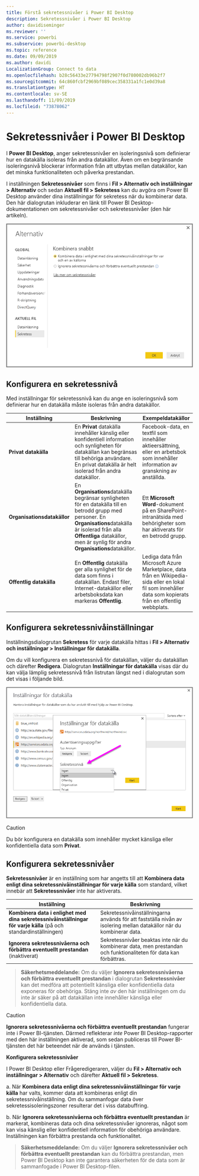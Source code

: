 ```yaml
---
title: Förstå sekretessnivåer i Power BI Desktop
description: Sekretessnivåer i Power BI Desktop
author: davidiseminger
ms.reviewer: ''
ms.service: powerbi
ms.subservice: powerbi-desktop
ms.topic: reference
ms.date: 09/09/2019
ms.author: davidi
LocalizationGroup: Connect to data
ms.openlocfilehash: b28c56433e27794798f2907f0d780002db96b2f7
ms.sourcegitcommit: 64c860fcbf2969bf089cec358331a1fc1e0d39a8
ms.translationtype: HT
ms.contentlocale: sv-SE
ms.lasthandoff: 11/09/2019
ms.locfileid: "73878062"
---
```

# <a name="power-bi-desktop-privacy-levels"></a>Sekretessnivåer i Power BI Desktop
I **Power BI Desktop**, anger sekretessnivåer en isoleringsnivå som definierar hur en datakälla isoleras från andra datakällor. Även om en begränsande isoleringsnivå blockerar information från att utbytas mellan datakällor, kan det minska funktionaliteten och påverka prestandan.

I inställningen **Sekretessnivåer** som finns i **Fil > Alternativ och inställningar > Alternativ** och sedan **Aktuell fil > Sekretess** kan du avgöra om Power BI Desktop använder dina inställningar för sekretess när du kombinerar data. Den här dialogrutan inkluderar en länk till Power BI Desktop-dokumentationen om sekretessnivåer och sekretessnivåer (den här artikeln).

![](media/desktop-privacy-levels/desktop_privacylevels1.png)

## <a name="configure-a-privacy-level"></a>Konfigurera en sekretessnivå
Med inställningar för sekretessnivå kan du ange en isoleringsnivå som definierar hur en datakälla måste isoleras från andra datakällor.

| Inställning | Beskrivning | Exempeldatakällor |
| --- | --- | --- |
| **Privat datakälla** |En **Privat** datakälla innehåller känslig eller konfidentiell information och synligheten för datakällan kan begränsas till behöriga användare. En privat datakälla är helt isolerad från andra datakällor. |Facebook-data, en textfil som innehåller aktieersättning, eller en arbetsbok som innehåller information av granskning av anställda. |
| **Organisationsdatakällor** |En **Organisations**datakälla begränsar synligheten för en datakälla till en betrodd grupp med personer. En **Organisations**datakälla är isolerad från alla **Offentliga** datakällor, men är synlig för andra **Organisations**datakällor. |Ett **Microsoft Word**-dokument på en SharePoint-intranätsida med behörigheter som har aktiverats för en betrodd grupp. |
| **Offentlig datakälla** |En **Offentlig** datakälla ger alla synlighet för de data som finns i datakällan. Endast filer, Internet-datakällor eller arbetsboksdata kan markeras **Offentlig**. |Lediga data från Microsoft Azure Marketplace, data från en Wikipedia-sida eller en lokal fil som innehåller data som kopierats från en offentlig webbplats. |

## <a name="configure-privacy-level-settings"></a>Konfigurera sekretessnivåinställningar
Inställningsdialogrutan **Sekretess** för varje datakälla hittas i **Fil > Alternativ och inställningar > Inställningar för datakälla**.

Om du vill konfigurera en sekretessnivå för datakällan, väljer du datakällan och därefter **Redigera**. Dialogrutan **Inställningar för datakälla** visas där du kan välja lämplig sekretessnivå från listrutan längst ned i dialogrutan som det visas i följande bild.

![](media/desktop-privacy-levels/desktop_privacylevels2.png)

> [!CAUTION]
> Du bör konfigurera en datakälla som innehåller mycket känsliga eller konfidentiella data som **Privat**.
> 

## <a name="configure-privacy-levels"></a>Konfigurera sekretessnivåer
**Sekretessnivåer** är en inställning som har angetts till att **Kombinera data enligt dina sekretessnivåinställningar för varje källa** som standard, vilket innebär att **Sekretessnivåer** inte har aktiverats.

| Inställning | Beskrivning |
| --- | --- |
| **Kombinera data i enlighet med dina sekretessnivåinställningar för varje källa** (på och standardinställningen) |Sekretessnivåinställningarna används för att fastställa nivån av isolering mellan datakällor när du kombinerar data. |
| **Ignorera sekretessnivåerna och förbättra eventuellt prestandan** (inaktiverat) |Sekretessnivåer beaktas inte när du kombinerar data, men prestandan och funktionaliteten för data kan förbättras. |

> **Säkerhetsmeddelande:** Om du väljer **Ignorera sekretessnivåerna och förbättra eventuellt prestandan** i dialogrutan **Sekretessnivåer** kan det medföra att potentiellt känsliga eller konfidentiella data exponeras för obehöriga. Stäng inte *av* den här inställningen om du inte är säker på att datakällan inte innehåller känsliga eller konfidentiella data.
> 
> 

> [!CAUTION]
> **Ignorera sekretessnivåerna och förbättra eventuellt prestandan** fungerar inte i Power BI-tjänsten. Därmed reflekterar *inte* Power BI Desktop-rapporter med den här inställningen aktiverad, som sedan publiceras till Power BI-tjänsten det här beteendet när de används i tjänsten.
> 

**Konfigurera sekretessnivåer**

I Power BI Desktop eller Frågeredigeraren, väljer du **Fil > Alternativ och inställningar > Alternativ** och därefter **Aktuell fil > Sekretess**.

a. När **Kombinera data enligt dina sekretessnivåinställningar för varje källa** har valts, kommer data att kombineras enligt din sekretessnivåinställning. Om du sammanfogar data över sekretessisoleringszoner resulterar det i viss databuffring.

b. När **Ignorera sekretessnivåerna och förbättra eventuellt prestandan** är markerat, kombineras data och dina sekretessnivåer ignoreras, något som kan visa känslig eller konfidentiell information för obehöriga användare. Inställningen kan förbättra prestanda och funktionalitet.

> **Säkerhetsmeddelande:** Om du väljer **Ignorera sekretessnivåer och förbättra eventuellt prestandan** kan du förbättra prestandan, men Power BI Desktop kan inte garantera säkerheten för de data som är sammanfogade i Power BI Desktop-filen.
> 
> 

